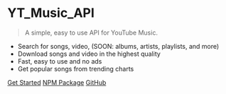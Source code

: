 # YT_Music_API

> A simple, easy to use API for YouTube Music.

- Search for songs, video, (SOON: albums, artists, playlists, and more)
- Download songs and video in the highest quality
- Fast, easy to use and no ads
- Get popular songs from trending charts

[Get Started](index)
[NPM Package](https://www.npmjs.com/package/ytmusic_api_unofficial)
[GitHub](https://github.com/Alexis06030631/ytmusic_api/)